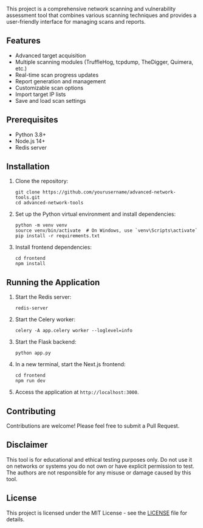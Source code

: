 
This project is a comprehensive network scanning and vulnerability assessment tool that combines various scanning techniques and provides a user-friendly interface for managing scans and reports.

## Features

- Advanced target acquisition
- Multiple scanning modules (TruffleHog, tcpdump, TheDigger, Quimera, etc.)
- Real-time scan progress updates
- Report generation and management
- Customizable scan options
- Import target IP lists
- Save and load scan settings

## Prerequisites

- Python 3.8+
- Node.js 14+
- Redis server

## Installation

1. Clone the repository:
   ```
   git clone https://github.com/yourusername/advanced-network-tools.git
   cd advanced-network-tools
   ```

2. Set up the Python virtual environment and install dependencies:
   ```
   python -m venv venv
   source venv/bin/activate  # On Windows, use `venv\Scripts\activate`
   pip install -r requirements.txt
   ```

3. Install frontend dependencies:
   ```
   cd frontend
   npm install
   ```

## Running the Application

1. Start the Redis server:
   ```
   redis-server
   ```

2. Start the Celery worker:
   ```
   celery -A app.celery worker --loglevel=info
   ```

3. Start the Flask backend:
   ```
   python app.py
   ```

4. In a new terminal, start the Next.js frontend:
   ```
   cd frontend
   npm run dev
   ```

5. Access the application at `http://localhost:3000`.

## Contributing

Contributions are welcome! Please feel free to submit a Pull Request.

## Disclaimer

This tool is for educational and ethical testing purposes only. Do not use it on networks or systems you do not own or have explicit permission to test. The authors are not responsible for any misuse or damage caused by this tool.

## License

This project is licensed under the MIT License - see the [LICENSE](LICENSE) file for details.
